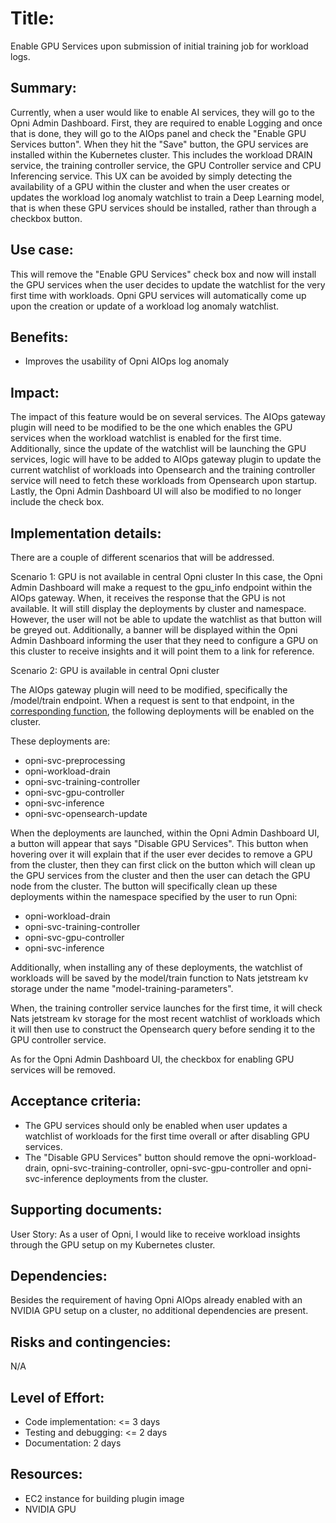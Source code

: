 # Title: 
Enable GPU Services upon submission of initial training job for workload logs.

## Summary: 
Currently, when a user would like to enable AI services, they will go to the Opni Admin Dashboard. First, they are required to enable Logging and once that is done, they will go to the AIOps panel and check the "Enable GPU Services button". When they hit the "Save" button, the GPU services are installed within the Kubernetes cluster. This includes the workload DRAIN service, the training controller service, the GPU Controller service and CPU Inferencing service. This UX can be avoided by simply detecting the availability of a GPU within the cluster and when the user creates or updates the workload log anomaly watchlist to train a Deep Learning model, that is when these GPU services should be installed, rather than through a checkbox button.

## Use case: 
This will remove the "Enable GPU Services" check box and now will install the GPU services when the user decides to update the watchlist for the very first time with workloads. Opni GPU services will automatically come up upon the creation or update of a workload log anomaly watchlist.

## Benefits: 
* Improves the usability of Opni AIOps log anomaly


## Impact: 
The impact of this feature would be on several services. The AIOps gateway plugin will need to be modified to be the one which enables the GPU services when the workload watchlist is enabled for the first time. Additionally, since the update of the watchlist will be launching the GPU services, logic will have to be added to AIOps gateway plugin to update the current watchlist of workloads into Opensearch and the training controller service will need to fetch these workloads from Opensearch upon startup. Lastly, the Opni Admin Dashboard UI will also be modified to no longer include the check box.

## Implementation details:

There are a couple of different scenarios that will be addressed.

Scenario 1: GPU is not available in central Opni cluster
In this case, the Opni Admin Dashboard will make a request to the gpu_info endpoint within the AIOps gateway. When, it receives the response that the GPU is not available. It will still display the deployments by cluster and namespace. However, the user will not be able to update the watchlist as that button will be greyed out. Additionally, a banner will be displayed within the Opni Admin Dashboard informing the user that they need to configure a GPU on this cluster to receive insights and it will point them to a link for reference.

Scenario 2: GPU is available in central Opni cluster

The AIOps gateway plugin will need to be modified, specifically the /model/train endpoint. When a request is sent to that endpoint, in the [corresponding function](https://github.com/rancher/opni/blob/main/plugins/aiops/pkg/gateway/modeltraining.go#L21), the following deployments will be enabled on the cluster. 

These deployments are:
* opni-svc-preprocessing
* opni-workload-drain
* opni-svc-training-controller
* opni-svc-gpu-controller
* opni-svc-inference
* opni-svc-opensearch-update

 When the deployments are launched, within the Opni Admin Dashboard UI, a button will appear that says "Disable GPU Services". This button when hovering over it will explain that if the user ever decides to remove a GPU from the cluster, then they can first click on the button which will clean up the GPU services from the cluster and then the user can detach the GPU node from the cluster. The button will specifically clean up these deployments within the namespace specified by the user to run Opni:
* opni-workload-drain
* opni-svc-training-controller
* opni-svc-gpu-controller
* opni-svc-inference 

Additionally, when installing any of these deployments, the watchlist of workloads will be saved by the model/train function to Nats jetstream kv storage under the name "model-training-parameters". 

When, the training controller service launches for the first time, it will check Nats jetstream kv storage for the most recent watchlist of workloads which it will then use to construct the Opensearch query before sending it to the GPU controller service.

As for the Opni Admin Dashboard UI, the checkbox for enabling GPU services will be removed. 

## Acceptance criteria: 
* The GPU services should only be enabled when user updates a watchlist of workloads for the first time overall or after disabling GPU services.
* The "Disable GPU Services" button should remove the opni-workload-drain, opni-svc-training-controller, opni-svc-gpu-controller and opni-svc-inference deployments from the cluster.

## Supporting documents: 
User Story:
As a user of Opni, I would like to receive workload insights through the GPU setup on my Kubernetes cluster.


## Dependencies: 
Besides the requirement of having Opni AIOps already enabled with an NVIDIA GPU setup on a cluster, no additional dependencies are present.

## Risks and contingencies: 
N/A

## Level of Effort: 
* Code implementation: <= 3 days
* Testing and debugging: <= 2 days
* Documentation: 2 days

## Resources: 
* EC2 instance for building plugin image 
* NVIDIA GPU 